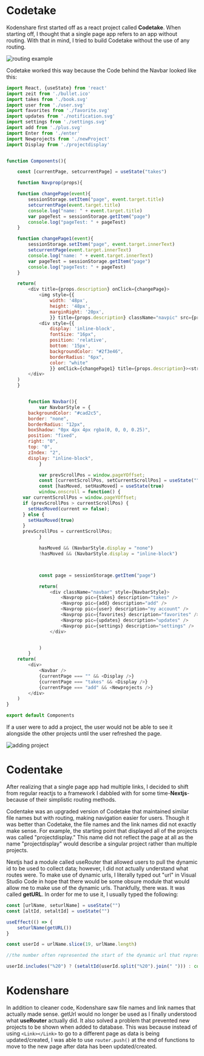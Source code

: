 # Codetake

Kodenshare first started off as a react project called **Codetake**. When starting off, I thought that a single page app refers to an app without routing. With that in mind, I tried to build Codetake without the use of any routing. 

![routing example](https://firebasestorage.googleapis.com/v0/b/alonzoaustin-8314b.appspot.com/o/kodenshare%2Fcodetake%2Fnavigation_between_projects.gif?alt=media&token=34bf8565-3855-4d05-8365-85bfcbebf49b)

Codetake worked this way because the Code behind the Navbar looked like this:

```javascript
import React, {useState} from 'react'
import zeit from './bullet.ico'
import takes from './book.svg'
import user from './user.svg'
import favorites from './favorite.svg'
import updates from './notification.svg'
import settings from './settings.svg'
import add from './plus.svg'
import Enter from './enter'
import Newprojects from './newProject'
import Display from './projectdisplay'


function Components(){

    const [currentPage, setcurrentPage] = useState("takes")

    function Navprop(props){

    function changePage(event){
        sessionStorage.setItem("page", event.target.title)
        setcurrentPage(event.target.title)
        console.log("name: " + event.target.title)
        var pageTest = sessionStorage.getItem("page")
        console.log("pageTest: " + pageTest)
    }

    function changePage1(event){
        sessionStorage.setItem("page", event.target.innerText)
        setcurrentPage(event.target.innerText)
        console.log("name: " + event.target.innerText)
        var pageTest = sessionStorage.getItem("page")
        console.log("pageTest: " + pageTest)
    }

    return(
        <div title={props.description} onClick={changePage}>
            <img style={{
                width: '48px', 
                height: '48px',
                marginRight: '20px',
                }} title={props.description} className="navpic" src={props.pic} />
            <div style={{
                display: 'inline-block',
                fontSize: "16px",
                position: 'relative',
                bottom: '15px',
                backgroundColor: "#2f3e46",
                borderRadius: "6px",
                color: "white"
                }} onClick={changePage1} title={props.description}><strong title={props.description}>{props.description}</strong></div>
        </div>
    )
    }


        function Navbar(){
            var NavbarStyle = {
        backgroundColor: "#cad2c5",
        border: "none",
        borderRadius: "12px",
        boxShadow: "0px 4px 4px rgba(0, 0, 0, 0.25)",
        position: "fixed",
        right: "0",
        top: "0",
        zIndex: "2",
        display: "inline-block",
            }

            var prevScrollPos = window.pageYOffset;
            const [currentScrollPos, setCurrentScrollPos] = useState("")
            const [hasMoved, setHasMoved] = useState(true)
            window.onscroll = function() {
      var currentScrollPos = window.pageYOffset;
      if (prevScrollPos > currentScrollPos) {
        setHasMoved(current => false);
      } else {
        setHasMoved(true)
      }
      prevScrollPos = currentScrollPos;
            } 

            hasMoved && (NavbarStyle.display = "none")
            !hasMoved && (NavbarStyle.display = "inline-block")



            const page = sessionStorage.getItem("page")

            return(
                <div className="navbar" style={NavbarStyle}>
                    <Navprop pic={takes} description="takes" />
                    <Navprop pic={add} description="add" />
                    <Navprop pic={user} description="my account" />
                    <Navprop pic={favorites} description="favorites" />
                    <Navprop pic={updates} description="updates" />
                    <Navprop pic={settings} description="settings" />
                </div>


            )
        }
    return(
        <div>
            <Navbar />
            {currentPage === "" && <Display />}
            {currentPage === "takes" && <Display />}
            {currentPage === "add" && <Newprojects />}
        </div>
    )
}

export default Components
```

If a user were to add a project, the user would not be able to see it alongside the other projects until the user refreshed the page.

![adding project](https://firebasestorage.googleapis.com/v0/b/alonzoaustin-8314b.appspot.com/o/kodenshare%2Fcodetake%2Fadding_project.gif?alt=media&token=dfde70b5-7d7c-47bf-89a3-5b8e1ded1607)

# Codentake

After realizing that a single page app had multiple links, I decided to shift from regular reactjs to a framework I dabbled with for some time-**Nextjs**-because of their simplistic routing methods.

Codentake was an upgraded version of Codetake that maintained similar file names but with routing, making navigation easier for users. Though it was better than Codetake, the file names and the link names did not exactly make sense. For example, the starting point that displayed all of the projects was called "projectdisplay." This name did not reflect the page at all as the name "projectdisplay" would describe a singular project rather than multiple projects.

Nextjs had a module called useRouter that allowed users to pull the dynamic id to be used to collect data; however, I did not actually understand what routes were. To make use of dynamic urls, I literally typed out "url" in Visual Studio Code in hope that there would be some obsure module that would allow me to make use of the dynamic urls. Thankfully, there was. It was called **getURL**. In order for me to use it, I usually typed the following: 

```javascript
const [urlName, seturlName] = useState("")
const [altId, setaltId] = useState("")

useEffect(() => {
	seturlName(getURL())
}

const userId = urlName.slice(19, urlName.length)

//the number often represented the start of the dynamic url that represented an id or data

userId.includes("%20") ? (setaltId(userId.split("%20").join(" "))) : console.log("all good")

```

# Kodenshare

In addition to cleaner code, Kodenshare saw file names and link names that actually made sense. getUrl would no longer be used as I finally understood what **useRouter** actually did. It also solved a problem that prevented new projects to be shown when added to database. This was because instead of using `<Link></Link>` to go to a different page as data is being updated/created, I was able to use `router.push()` at the end of functions to move to the new page after data has been updated/created.
